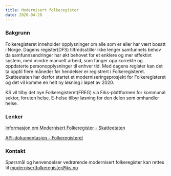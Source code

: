 ```yaml
---
title: Modernisert folkeregister
date: 2020-04-28
---
```

### Bakgrunn
Folkeregisteret inneholder opplysninger om alle som er eller har vært bosatt i Norge. Dagens register(DFS) tilfredsstiller ikke lenger samfunnets behov da samfunnsendringer har økt behovet for et enklere og mer effektivt system, med mindre manuelt arbeid, som fanger opp korrekte og oppdaterte personopplysninger til enhver tid. Med dagens register kan det ta opptil flere måneder før hendelser er registrert i Folkeregisteret. Skatteetaten har derfor startet et moderniseringsprosjekt for Folkeregisteret og det vil komme en helt ny løsning i løpet av 2020.

KS vil tilby det nye Folkeregisteret(FREG) via Fiks-plattformen for kommunal sektor, foruten helse. E-helse tilbyr løsning for den delen som omhandler helse.

### Lenker
[Informasjon om Modernisert Folkeregister - Skatteetaten](https://www.skatteetaten.no/person/folkeregister/om/modernisering/)

[API-dokumentasjon - Folkeregisteret](https://skatteetaten.github.io/folkeregisteret-api-dokumentasjon/om-tjenestene/)

### Kontakt
Spørsmål og henvendelser vedrørende modernisert folkeregister kan rettes til modernisertfolkeregister@ks.no
